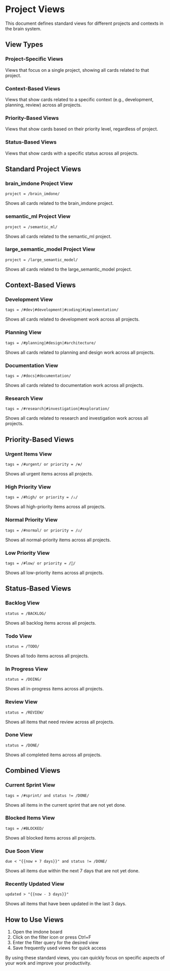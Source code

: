 # Project Views

This document defines standard views for different projects and contexts in the brain system.

## View Types

### Project-Specific Views
Views that focus on a single project, showing all cards related to that project.

### Context-Based Views
Views that show cards related to a specific context (e.g., development, planning, review) across all projects.

### Priority-Based Views
Views that show cards based on their priority level, regardless of project.

### Status-Based Views
Views that show cards with a specific status across all projects.

## Standard Project Views

### brain_imdone Project View
```
project = /brain_imdone/
```
Shows all cards related to the brain_imdone project.

### semantic_ml Project View
```
project = /semantic_ml/
```
Shows all cards related to the semantic_ml project.

### large_semantic_model Project View
```
project = /large_semantic_model/
```
Shows all cards related to the large_semantic_model project.

## Context-Based Views

### Development View
```
tags = /#dev|#development|#coding|#implementation/
```
Shows all cards related to development work across all projects.

### Planning View
```
tags = /#planning|#design|#architecture/
```
Shows all cards related to planning and design work across all projects.

### Documentation View
```
tags = /#docs|#documentation/
```
Shows all cards related to documentation work across all projects.

### Research View
```
tags = /#research|#investigation|#exploration/
```
Shows all cards related to research and investigation work across all projects.

## Priority-Based Views

### Urgent Items View
```
tags = /#urgent/ or priority = /☢️/
```
Shows all urgent items across all projects.

### High Priority View
```
tags = /#high/ or priority = /⚠️/
```
Shows all high-priority items across all projects.

### Normal Priority View
```
tags = /#normal/ or priority = /☑️/
```
Shows all normal-priority items across all projects.

### Low Priority View
```
tags = /#low/ or priority = /🐌/
```
Shows all low-priority items across all projects.

## Status-Based Views

### Backlog View
```
status = /BACKLOG/
```
Shows all backlog items across all projects.

### Todo View
```
status = /TODO/
```
Shows all todo items across all projects.

### In Progress View
```
status = /DOING/
```
Shows all in-progress items across all projects.

### Review View
```
status = /REVIEW/
```
Shows all items that need review across all projects.

### Done View
```
status = /DONE/
```
Shows all completed items across all projects.

## Combined Views

### Current Sprint View
```
tags = /#sprint/ and status != /DONE/
```
Shows all items in the current sprint that are not yet done.

### Blocked Items View
```
tags = /#BLOCKED/
```
Shows all blocked items across all projects.

### Due Soon View
```
due < "{{now + 7 days}}" and status != /DONE/
```
Shows all items due within the next 7 days that are not yet done.

### Recently Updated View
```
updated > "{{now - 3 days}}"
```
Shows all items that have been updated in the last 3 days.

## How to Use Views

1. Open the imdone board
2. Click on the filter icon or press Ctrl+F
3. Enter the filter query for the desired view
4. Save frequently used views for quick access

By using these standard views, you can quickly focus on specific aspects of your work and improve your productivity. 